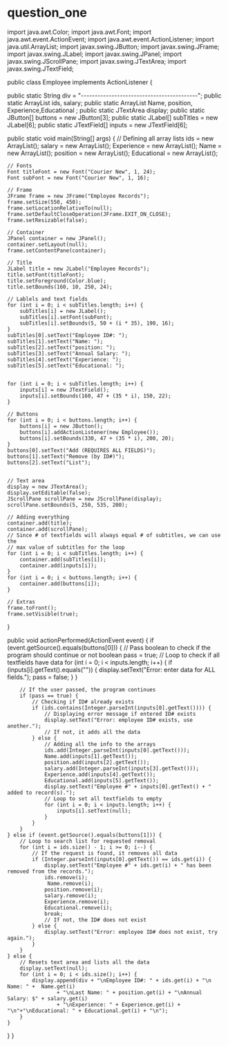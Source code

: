 # question_one

import java.awt.Color;
import java.awt.Font;
import java.awt.event.ActionEvent;
import java.awt.event.ActionListener;
import java.util.ArrayList;
import javax.swing.JButton;
import javax.swing.JFrame;
import javax.swing.JLabel;
import javax.swing.JPanel;
import javax.swing.JScrollPane;
import javax.swing.JTextArea;
import javax.swing.JTextField;



public class Employee implements ActionListener {

public static String div = "------------------------------------------";
public static ArrayList<Integer> ids, salary;
public static ArrayList<String> Name, position, Experience,Educational ;
public static JTextArea display;
public static JButton[] buttons = new JButton[3];
public static JLabel[] subTitles = new JLabel[6];
public static JTextField[] inputs = new JTextField[6];

public static void main(String[] args) {
    // Defining all array lists
    ids = new ArrayList();
    salary = new ArrayList();
    Experience = new ArrayList();
     Name = new ArrayList();
    position = new ArrayList();
    Educational = new ArrayList();

    // Fonts
    Font titleFont = new Font("Courier New", 1, 24);
    Font subFont = new Font("Courier New", 1, 16);

    // Frame
    JFrame frame = new JFrame("Employee Records");
    frame.setSize(550, 450);
    frame.setLocationRelativeTo(null);
    frame.setDefaultCloseOperation(JFrame.EXIT_ON_CLOSE);
    frame.setResizable(false);

    // Container
    JPanel container = new JPanel();
    container.setLayout(null);
    frame.setContentPane(container);

    // Title
    JLabel title = new JLabel("Employee Records");
    title.setFont(titleFont);
    title.setForeground(Color.blue);
    title.setBounds(160, 10, 250, 24);

    // Lablels and text fields
    for (int i = 0; i < subTitles.length; i++) {
        subTitles[i] = new JLabel();
        subTitles[i].setFont(subFont);
        subTitles[i].setBounds(5, 50 + (i * 35), 190, 16);
    }
    subTitles[0].setText("Employee ID#: ");
    subTitles[1].setText("Name: ");
    subTitles[2].setText("position: ");
    subTitles[3].setText("Annual Salary: ");
    subTitles[4].setText("Experience: ");
    subTitles[5].setText("Educational: ");
   

    for (int i = 0; i < subTitles.length; i++) {
        inputs[i] = new JTextField();
        inputs[i].setBounds(160, 47 + (35 * i), 150, 22);
    }

    // Buttons
    for (int i = 0; i < buttons.length; i++) {
        buttons[i] = new JButton();
        buttons[i].addActionListener(new Employee());
        buttons[i].setBounds(330, 47 + (35 * i), 200, 20);
    }
    buttons[0].setText("Add (REQUIRES ALL FIELDS)");
    buttons[1].setText("Remove (by ID#)");
    buttons[2].setText("List");

    
    // Text area
    display = new JTextArea();
    display.setEditable(false);
    JScrollPane scrollPane = new JScrollPane(display);
    scrollPane.setBounds(5, 250, 535, 200);

    // Adding everything
    container.add(title);
    container.add(scrollPane);
    // Since # of textfields will always equal # of subtitles, we can use the
    // max value of subtitles for the loop
    for (int i = 0; i < subTitles.length; i++) {
        container.add(subTitles[i]);
        container.add(inputs[i]);
    }
    for (int i = 0; i < buttons.length; i++) {
        container.add(buttons[i]);
    }

    // Extras
    frame.toFront();
    frame.setVisible(true);
    
    
}

public void actionPerformed(ActionEvent event) {
    if (event.getSource().equals(buttons[0])) {
        // Pass boolean to check if the program should continue or not
        boolean pass = true;
        // Loop to check if all textfields have data
        for (int i = 0; i < inputs.length; i++) {
            if (inputs[i].getText().equals("")) {
                display.setText("Error: enter data for ALL fields.");
                pass = false;
            }
        }

        // If the user passed, the program continues
        if (pass == true) {
            // Checking if ID# already exists
            if (ids.contains(Integer.parseInt(inputs[0].getText()))) {
                // Displaying error message if entered ID# exists
                display.setText("Error: employee ID# exists, use another.");
                // If not, it adds all the data
            } else {
                // Adding all the info to the arrays
                ids.add(Integer.parseInt(inputs[0].getText()));
                Name.add(inputs[1].getText());
                position.add(inputs[2].getText());
                salary.add(Integer.parseInt(inputs[3].getText()));
                Experience.add(inputs[4].getText());
                Educational.add(inputs[5].getText());
                display.setText("Employee #" + inputs[0].getText() + " added to record(s).");
                // Loop to set all textfields to empty
                for (int i = 0; i < inputs.length; i++) {
                    inputs[i].setText(null);
                }
            }
        }
    } else if (event.getSource().equals(buttons[1])) {
        // Loop to search list for requested removal
        for (int i = ids.size() - 1; i >= 0; i--) {
            // If the request is found, it removes all data
            if (Integer.parseInt(inputs[0].getText()) == ids.get(i)) {
                display.setText("Employee #" + ids.get(i) + " has been removed from the records.");
                ids.remove(i);
                 Name.remove(i);
                position.remove(i);
                salary.remove(i);
                Experience.remove(i);
                Educational.remove(i);
                break;
                // If not, the ID# does not exist
            } else {
                display.setText("Error: employee ID# does not exist, try again.");
            }
        }
    } else {
        // Resets text area and lists all the data
        display.setText(null);
        for (int i = 0; i < ids.size(); i++) {
            display.append(div + "\nEmployee ID#: " + ids.get(i) + "\n Name: " +  Name.get(i)
                    + "\nLast Name: " + position.get(i) + "\nAnnual Salary: $" + salary.get(i)
                    + "\nExperience: " + Experience.get(i) + "\n"+"\nEducational: " + Educational.get(i) + "\n");
        }
    }
}
}
